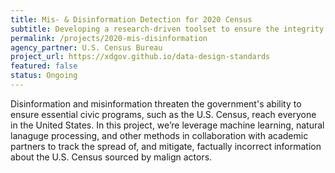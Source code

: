 ```yaml
---
title: Mis- & Disinformation Detection for 2020 Census
subtitle: Developing a research-driven toolset to ensure the integrity of the 2020 Census.
permalink: /projects/2020-mis-disinformation
agency_partner: U.S. Census Bureau
project_url: https://xdgov.github.io/data-design-standards
featured: false
status: Ongoing
---
```

<p>
  Disinformation and misinformation threaten the government's ability to ensure essential civic programs, such as the U.S. Census, reach everyone in the United States. In this project, we’re leverage machine learning, natural lanaguge processing, and other methods in collaboration with academic partners to track the spread of, and mitigate, factually incorrect information about the U.S. Census sourced by malign actors.
</p>
